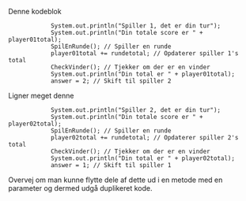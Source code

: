 Denne kodeblok

                System.out.println("Spiller 1, det er din tur");
                System.out.println("Din totale score er " + player01total);
                SpilEnRunde(); // Spiller en runde
                player01total += rundetotal; // Opdaterer spiller 1's total
                CheckVinder(); // Tjekker om der er en vinder
                System.out.println("Din total er " + player01total);
                answer = 2; // Skift til spiller 2

Ligner meget denne

                System.out.println("Spiller 2, det er din tur");
                System.out.println("Din totale score er " + player02total);
                SpilEnRunde(); // Spiller en runde
                player02total += rundetotal; // Opdaterer spiller 2's total
                CheckVinder(); // Tjekker om der er en vinder
                System.out.println("Din total er " + player02total);
                answer = 1; // Skift til spiller 1

Overvej om man kunne flytte dele af dette ud i en metode med en parameter og dermed udgå duplikeret kode. 